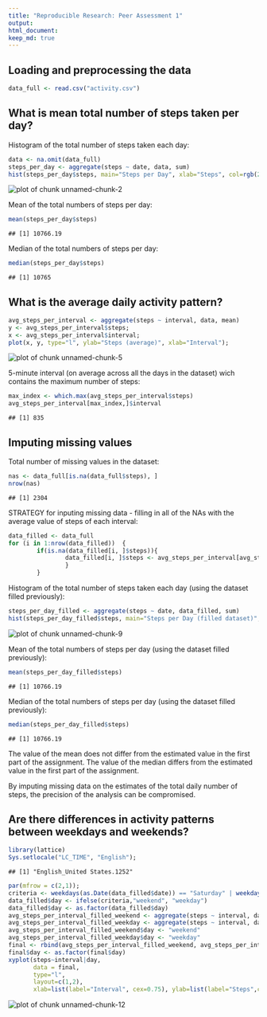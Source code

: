 ```yaml
---
title: "Reproducible Research: Peer Assessment 1"
output: 
html_document:
keep_md: true
---
```



## Loading and preprocessing the data


```r
data_full <- read.csv("activity.csv")
```

## What is mean total number of steps taken per day?

Histogram of the total number of steps taken each day:


```r
data <- na.omit(data_full)
steps_per_day <- aggregate(steps ~ date, data, sum)
hist(steps_per_day$steps, main="Steps per Day", xlab="Steps", col=rgb(255, 37, 0, maxColorValue=255));
```

![plot of chunk unnamed-chunk-2](figure/unnamed-chunk-2-1.png) 

Mean of the total numbers of steps per day:


```r
mean(steps_per_day$steps)
```

```
## [1] 10766.19
```

Median of the total numbers of steps per day:


```r
median(steps_per_day$steps)
```

```
## [1] 10765
```

## What is the average daily activity pattern?

```r
avg_steps_per_interval <- aggregate(steps ~ interval, data, mean)
y <- avg_steps_per_interval$steps;
x <- avg_steps_per_interval$interval;
plot(x, y, type="l", ylab="Steps (average)", xlab="Interval");
```

![plot of chunk unnamed-chunk-5](figure/unnamed-chunk-5-1.png) 

5-minute interval (on average across all the days in the dataset) wich contains the maximum number of steps:


```r
max_index <- which.max(avg_steps_per_interval$steps)
avg_steps_per_interval[max_index,]$interval
```

```
## [1] 835
```

## Imputing missing values

Total number of missing values in the dataset: 


```r
nas <- data_full[is.na(data_full$steps), ]
nrow(nas)
```

```
## [1] 2304
```

STRATEGY for inputing missing data - filling in all of the NAs with the average value of steps of each interval: 


```r
data_filled <- data_full
for (i in 1:nrow(data_filled))  {
        if(is.na(data_filled[i, ]$steps)){
                data_filled[i, ]$steps <- avg_steps_per_interval[avg_steps_per_interval$interval == data_filled[i, ]$interval, ]$steps
                }
        }
```

Histogram of the total number of steps taken each day (using the dataset filled previously):


```r
steps_per_day_filled <- aggregate(steps ~ date, data_filled, sum)
hist(steps_per_day_filled$steps, main="Steps per Day (filled dataset)", xlab="Steps", col=rgb(255, 37, 0, maxColorValue=255));
```

![plot of chunk unnamed-chunk-9](figure/unnamed-chunk-9-1.png) 

Mean of the total numbers of steps per day (using the dataset filled previously):


```r
mean(steps_per_day_filled$steps)
```

```
## [1] 10766.19
```

Median of the total numbers of steps per day (using the dataset filled previously):


```r
median(steps_per_day_filled$steps)
```

```
## [1] 10766.19
```

The value of the mean does not differ from the estimated value in the first part of the assignment.
The value of the median differs from the estimated value in the first part of the assignment.

By imputing missing data on the estimates of the total daily number of steps, the precision of the analysis can be compromised.

## Are there differences in activity patterns between weekdays and weekends?


```r
library(lattice)
Sys.setlocale("LC_TIME", "English");
```

```
## [1] "English_United States.1252"
```

```r
par(mfrow = c(2,1));
criteria <- weekdays(as.Date(data_filled$date)) == "Saturday" | weekdays(as.Date(data_filled$date)) == "Sunday"
data_filled$day <- ifelse(criteria,"weekend", "weekday")
data_filled$day <- as.factor(data_filled$day)
avg_steps_per_interval_filled_weekend <- aggregate(steps ~ interval, data_filled[data_filled$day == "weekend", ], mean)
avg_steps_per_interval_filled_weekday <- aggregate(steps ~ interval, data_filled[data_filled$day == "weekday", ], mean)
avg_steps_per_interval_filled_weekend$day <- "weekend"
avg_steps_per_interval_filled_weekday$day <- "weekday"
final <- rbind(avg_steps_per_interval_filled_weekend, avg_steps_per_interval_filled_weekday)
final$day <- as.factor(final$day)
xyplot(steps~interval|day,       
       data = final,      
       type="l",        
       layout=c(1,2), 
       xlab=list(label="Interval", cex=0.75), ylab=list(label="Steps",cex=0.75), scales=list(cex=0.5), lwd=0.1)
```

![plot of chunk unnamed-chunk-12](figure/unnamed-chunk-12-1.png) 
